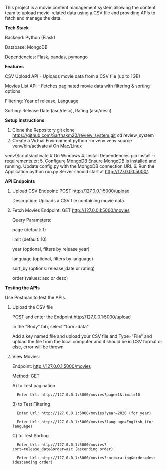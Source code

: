This project is a movie content management system allowing the content team to upload movie-related data using a CSV file and providing APIs to fetch and manage the data.

**Tech Stack**

Backend: Python (Flask)

Database: MongoDB

Dependencies: Flask, pandas, pymongo

**Features**

CSV Upload API - Uploads movie data from a CSV file (up to 1GB)

Movies List API - Fetches paginated movie data with filtering & sorting options

Filtering: Year of release, Language

Sorting: Release Date (asc/desc), Rating (asc/desc)

**Setup Instructions**

1. Clone the Repository
git clone https://github.com/Sarthakm20/review_system.git
cd review_system
2. Create a Virtual Environment
python -m venv venv
source venv/bin/activate  # On Mac/Linux

venv\Scripts\activate  # On Windows
4. Install Dependencies
pip install -r requirements.txt
5. Configure MongoDB
Ensure MongoDB is installed and running.
Update config.py with the MongoDB connection URI.
6. Run the Application
python run.py
Server should start at http://127.0.0.1:5000/.

**API Endpoints**

1. Upload CSV
   Endpoint: POST http://127.0.0.1:5000/upload
   
   Description: Uploads a CSV file containing movie data.

2. Fetch Movies
   Endpoint: GET http://127.0.0.1:5000/movies

   Query Parameters:

   page (default: 1)

   limit (default: 10)

   year (optional, filters by release year)

   language (optional, filters by language)

   sort_by (options: release_date or rating)

   order (values: asc or desc)

**Testing the APIs**

Use Postman to test the APIs.

1) Upload the CSV file
   
   POST and enter the Endpoint:http://127.0.0.1:5000/upload

   In the "Body" tab, select "form-data"

   Add a key named file and upload your CSV file and Type="File" and upload the file from the local computer and it should be in CSV format or else, error will be thrown

2) View Movies:
   
   Endpoint: http://127.0.0.1:5000/movies

   Method: GET

      A) to Test pagination
   
         Enter Url: http://127.0.0.1:5000/movies?page=1&limit=10

      B) to Test Filtering
   
         Enter Url: http://127.0.0.1:5000/movies?year=2020 (for year)
   
         Enter Url: http://127.0.0.1:5000/movies?language=English (for language)

      C) to Test Sorting
   
         Enter Url: http://127.0.0.1:5000/movies?sort=release_date&order=asc (ascending order)
   
         Enter Url: http://127.0.0.1:5000/movies?sort=rating&order=desc (descending order)
